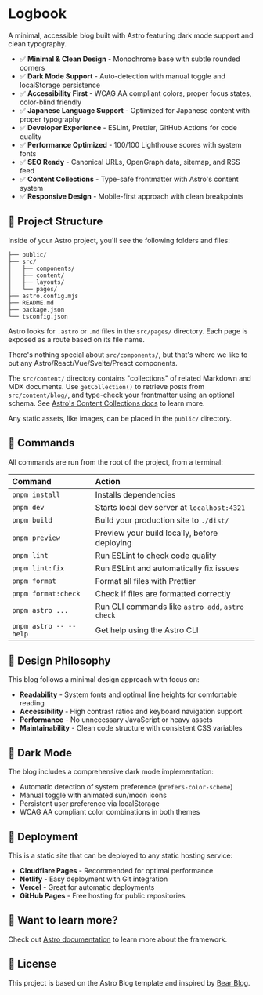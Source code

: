 # Logbook

A minimal, accessible blog built with Astro featuring dark mode support and clean typography.

- ✅ **Minimal & Clean Design** - Monochrome base with subtle rounded corners
- ✅ **Dark Mode Support** - Auto-detection with manual toggle and localStorage persistence
- ✅ **Accessibility First** - WCAG AA compliant colors, proper focus states, color-blind friendly
- ✅ **Japanese Language Support** - Optimized for Japanese content with proper typography
- ✅ **Developer Experience** - ESLint, Prettier, GitHub Actions for code quality
- ✅ **Performance Optimized** - 100/100 Lighthouse scores with system fonts
- ✅ **SEO Ready** - Canonical URLs, OpenGraph data, sitemap, and RSS feed
- ✅ **Content Collections** - Type-safe frontmatter with Astro's content system
- ✅ **Responsive Design** - Mobile-first approach with clean breakpoints

## 🚀 Project Structure

Inside of your Astro project, you'll see the following folders and files:

```text
├── public/
├── src/
│   ├── components/
│   ├── content/
│   ├── layouts/
│   └── pages/
├── astro.config.mjs
├── README.md
├── package.json
└── tsconfig.json
```

Astro looks for `.astro` or `.md` files in the `src/pages/` directory. Each page is exposed as a route based on its file name.

There's nothing special about `src/components/`, but that's where we like to put any Astro/React/Vue/Svelte/Preact components.

The `src/content/` directory contains "collections" of related Markdown and MDX documents. Use `getCollection()` to retrieve posts from `src/content/blog/`, and type-check your frontmatter using an optional schema. See [Astro's Content Collections docs](https://docs.astro.build/en/guides/content-collections/) to learn more.

Any static assets, like images, can be placed in the `public/` directory.

## 🧞 Commands

All commands are run from the root of the project, from a terminal:

| Command                | Action                                           |
| :--------------------- | :----------------------------------------------- |
| `pnpm install`         | Installs dependencies                            |
| `pnpm dev`             | Starts local dev server at `localhost:4321`      |
| `pnpm build`           | Build your production site to `./dist/`          |
| `pnpm preview`         | Preview your build locally, before deploying     |
| `pnpm lint`            | Run ESLint to check code quality                |
| `pnpm lint:fix`        | Run ESLint and automatically fix issues         |
| `pnpm format`          | Format all files with Prettier                  |
| `pnpm format:check`    | Check if files are formatted correctly          |
| `pnpm astro ...`       | Run CLI commands like `astro add`, `astro check` |
| `pnpm astro -- --help` | Get help using the Astro CLI                     |

## 🎨 Design Philosophy

This blog follows a minimal design approach with focus on:

- **Readability** - System fonts and optimal line heights for comfortable reading
- **Accessibility** - High contrast ratios and keyboard navigation support  
- **Performance** - No unnecessary JavaScript or heavy assets
- **Maintainability** - Clean code structure with consistent CSS variables

## 🌙 Dark Mode

The blog includes a comprehensive dark mode implementation:

- Automatic detection of system preference (`prefers-color-scheme`)
- Manual toggle with animated sun/moon icons
- Persistent user preference via localStorage
- WCAG AA compliant color combinations in both themes

## 🚀 Deployment

This is a static site that can be deployed to any static hosting service:

- **Cloudflare Pages** - Recommended for optimal performance
- **Netlify** - Easy deployment with Git integration
- **Vercel** - Great for automatic deployments
- **GitHub Pages** - Free hosting for public repositories

## 👀 Want to learn more?

Check out [Astro documentation](https://docs.astro.build) to learn more about the framework.

## 📄 License

This project is based on the Astro Blog template and inspired by [Bear Blog](https://github.com/HermanMartinus/bearblog/).
